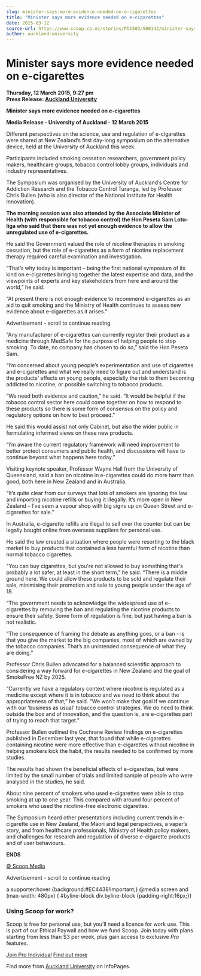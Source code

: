 ```yaml
---
slug: minister-says-more-evidence-needed-on-e-cigarettes
title: "Minister says more evidence needed on e-cigarettes"
date: 2015-03-12
source-url: https://www.scoop.co.nz/stories/PO1503/S00142/minister-says-more-evidence-needed-on-e-cigarettes.htm
author: auckland-university
---
```

Minister says more evidence needed on e-cigarettes
==================================================

**Thursday, 12 March 2015, 9:27 pm**  
**Press Release: [Auckland University](https://info.scoop.co.nz/Auckland_University)**

**Minister says more evidence needed on e-cigarettes**

**Media Release - University of Auckland - 12 March 2015**

Different perspectives on the science, use and regulation of e-cigarettes were shared at New Zealand’s first day-long symposium on the alternative device, held at the University of Auckland this week.

Participants included smoking cessation researchers, government policy makers, healthcare groups, tobacco control lobby groups, individuals and industry representatives.

The Symposium was organised by the University of Auckland’s Centre for Addiction Research and the Tobacco Control Turanga, led by Professor Chris Bullen (who is also director of the National Institute for Health Innovation).

**The morning session was also attended by the Associate Minister of Health (with responsible for tobacco control) the Hon Peseta Sam Lotu-Iiga who said that there was not yet enough evidence to allow the unregulated use of e-cigarettes.**

He said the Government valued the role of nicotine therapies in smoking cessation, but the role of e-cigarettes as a form of nicotine replacement therapy required careful examination and investigation.

“That’s why today is important – being the first national symposium of its kind on e-cigarettes bringing together the latest expertise and data, and the viewpoints of experts and key stakeholders from here and around the world,” he said.

“At present there is not enough evidence to recommend e-cigarettes as an aid to quit smoking and the Ministry of Health continues to assess new evidence about e-cigarettes as it arises.”

Advertisement - scroll to continue reading





“Any manufacturer of e-cigarettes can currently register their product as a medicine through MedSafe for the purpose of helping people to stop smoking. To date, no company has chosen to do so,” said the Hon Peseta Sam.

“I’m concerned about young people’s experimentation and use of cigarettes and e-cigarettes and what we really need to figure out and understand is the products’ effects on young people, especially the risk to them becoming addicted to nicotine, or possible switching to tobacco products.

“We need both evidence and caution,” he said. “It would be helpful if the tobacco control sector here could come together on how to respond to these products so there is some form of consensus on the policy and regulatory options on how to best proceed.”

He said this would assist not only Cabinet, but also the wider public in formulating informed views on these new products.

“I’m aware the current regulatory framework will need improvement to better protect consumers and public health, and discussions will have to continue beyond what happens here today.”

Visiting keynote speaker, Professor Wayne Hall from the University of Queensland, said a ban on nicotine in e-cigarettes could do more harm than good, both here in New Zealand and in Australia.

“It’s quite clear from our surveys that lots of smokers are ignoring the law and importing nicotine refills or buying it illegally. It’s more open in New Zealand – I’ve seen a vapour shop with big signs up on Queen Street and e-cigarettes for sale.”

In Australia, e-cigarette refills are illegal to sell over the counter but can be legally bought online from overseas suppliers for personal use.

He said the law created a situation where people were resorting to the black market to buy products that contained a less harmful form of nicotine than normal tobacco cigarettes.

"You can buy cigarettes, but you're not allowed to buy something that's probably a lot safer, at least in the short term," he said. “There is a middle ground here. We could allow these products to be sold and regulate their sale, minimising their promotion and sale to young people under the age of 18.

“The government needs to acknowledge the widespread use of e-cigarettes by removing the ban and regulating the nicotine products to ensure their safety. Some form of regulation is fine, but just having a ban is not realistic.

“The consequence of framing the debate as anything goes, or a ban - is that you give the market to the big companies, most of which are owned by the tobacco companies. That’s an unintended consequence of what they are doing.”

Professor Chris Bullen advocated for a balanced scientific approach to considering a way forward for e-cigarettes in New Zealand and the goal of SmokeFree NZ by 2025.

“Currently we have a regulatory context where nicotine is regulated as a medicine except where it is in tobacco and we need to think about the appropriateness of that,” he said. “We won’t make that goal if we continue with our ‘business as usual’ tobacco control strategies. We do need to think outside the box and of innovation, and the question is, are e-cigarettes part of trying to reach that target.”

Professor Bullen outlined the Cochrane Review findings on e-cigarettes published in December last year, that found that while e-cigarettes containing nicotine were more effective than e-cigarettes without nicotine in helping smokers kick the habit, the results needed to be confirmed by more studies.

The results had shown the beneficial effects of e-cigarettes, but were limited by the small number of trials and limited sample of people who were analysed in the studies, he said.

About nine percent of smokers who used e-cigarettes were able to stop smoking at up to one year. This compared with around four percent of smokers who used the nicotine-free electronic cigarettes.

The Symposium heard other presentations including current trends in e-cigarette use in New Zealand, the Māori and legal perspectives, a vaper’s story, and from healthcare professionals, Ministry of Health policy makers, and challenges for research and regulation of diverse e-cigarette products and of user behaviours.

**ENDS**

[© Scoop Media](http://www.scoop.co.nz/about/terms.html)  

Advertisement - scroll to continue reading



a.supporter:hover {background:#EC4438!important;} @media screen and (max-width: 480px) { #byline-block div.byline-block {padding-right:16px;}}

### Using Scoop for work?

Scoop is free for personal use, but you’ll need a licence for work use. This is part of our Ethical Paywall and how we fund Scoop. Join today with plans starting from less than $3 per week, plus gain access to exclusive _Pro_ features.  
  
[Join Pro Individual](https://pro.scoop.co.nz/Individual/?from=ProIn24) [Find out more](https://pro.scoop.co.nz/using-scoop-for-work/?from=ProIn24)

Find more from [Auckland University](https://info.scoop.co.nz/Auckland_University) on InfoPages.